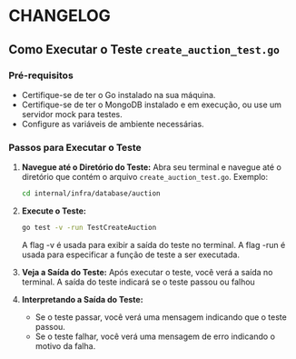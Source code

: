 # CHANGELOG

## Como Executar o Teste `create_auction_test.go`

### Pré-requisitos
- Certifique-se de ter o Go instalado na sua máquina.
- Certifique-se de ter o MongoDB instalado e em execução, ou use um servidor mock para testes.
- Configure as variáveis de ambiente necessárias.

### Passos para Executar o Teste

1. **Navegue até o Diretório do Teste:**
   Abra seu terminal e navegue até o diretório que contém o arquivo `create_auction_test.go`.
   Exemplo:
   ```sh
   cd internal/infra/database/auction
    ``` 
   
2. **Execute o Teste:**
   ```sh
   go test -v -run TestCreateAuction
   ```

   A flag -v é usada para exibir a saída do teste no terminal. 
   A flag -run é usada para especificar a função de teste a ser executada.

3. **Veja a Saída do Teste:**
   Após executar o teste, você verá a saída no terminal. A saída do teste indicará se o teste passou ou falhou

4. **Interpretando a Saída do Teste:**
   - Se o teste passar, você verá uma mensagem indicando que o teste passou.
   - Se o teste falhar, você verá uma mensagem de erro indicando o motivo da falha.
